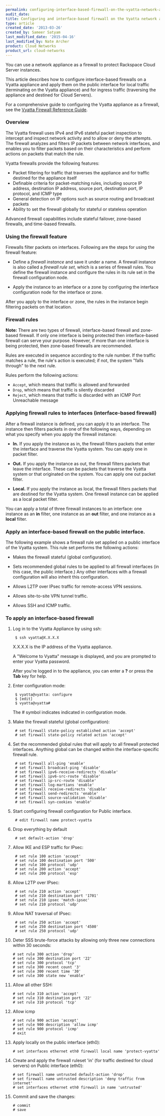 ```yaml
---
permalink: configuring-interface-based-firewall-on-the-vyatta-network-appliance/
audit_date:
title: Configuring and interface-based firewall on the Vyatta network appliance
type: article
created_date: '2013-03-26'
created_by: Sameer Satyam
last_modified_date: '2015-04-16'
last_modified_by: Nate Archer
product: Cloud Networks
product_url: cloud-networks
---
```


You can use a network appliance as a firewall to protect
Rackspace Cloud Server instances.

This article describes how to configure interface-based firewalls on a Vyatta appliance and apply them on the public interface for local traffic (terminating on the Vyatta appliance) and for ingress traffic (traversing the appliance and destined for Cloud Servers).

For a comprehensive guide to configuring the Vyatta appliance as a firewall, see the [Vyatta Firewall Reference Guide](https://54712289bdd910def82d-5cc7866f7aae0a382278b5bce7412a4a.ssl.cf1.rackcdn.com/Vyatta-Firewall_6.5R1_v01.pdf).

### Overview

The Vyatta firewall uses IPv4 and IPv6 stateful packet inspection to intercept and inspect network activity and to allow or deny the attempts. The firewall analyzes and filters IP packets between network interfaces, and enables you to filter packets based on their characteristics and perform actions on packets that match the rule.

Vyatta firewalls provide the following features:


-   Packet filtering for traffic that traverses the appliance and for
    traffic destined for the appliance itself
-   Definable criteria for packet-matching rules, including source IP
    address, destination IP address, source port, destination port, IP
    protocol, and ICMP type
-   General detection on IP options such as source routing and broadcast
    packets
-   Ability to set the firewall globally for stateful or stateless
    operation

Advanced firewall capabilities include stateful failover,
zone-based firewalls, and time-based firewalls.

### Using the firewall feature

Firewalls filter packets on interfaces. Following are the steps for using
the firewall feature:

-   Define a *firewall instance* and save it under a name. A firewall
    instance is also called a *firewall rule set*, which is a series of firewall rules. You define the firewall instance
    and configure the rules in its rule set in the
    firewall configuration node.

-   Apply the instance to an interface or a zone by configuring the interface configuration node for the interface or zone.

After you apply to the interface or zone, the rules in the
instance begin filtering packets on that location.

### Firewall rules

**Note:** There are two types of firewall, interface-based firewall and zone-based firewall. If only one interface is being protected then interface-based firewall can serve your purpose. However, if more than one interface is being protected, then zone-based firewalls are recommended.

Rules are executed in sequence according to the rule number. If the traffic matches a rule, the rule's action is executed; if not, the system "falls through" to the next rule.

Rules perform the following actions:

- `Accept`, which means that traffic is allowed and forwarded
- `Drop`, which means that traffic is silently discarded
- `Reject`, which means that traffic is discarded with an ICMP Port Unreachable message


### Applying firewall rules to interfaces (interface-based firewall)

After a firewall instance is defined, you can apply it to an interface. The instance then filters packets in one of the following ways, depending on what you specify when you apply the firewall instance:

- **In.** If you apply the instance as in, the firewall filters packets that enter the interface and traverse the Vyatta system. You can apply one in packet filter.

- **Out.** If you apply the instance as out, the firewall filters packets that leave the interface. These can be packets that traverse the Vyatta system or that originated on the system. You can apply one out packet filter.

- **Local.** If you apply the instance as local, the firewall filters packets that are destined for the Vyatta system. One firewall instance can be applied as a local packet filter.


You can apply a total of three firewall instances to an interface: one
instance as an **in** filter, one instance as an **out** filter, and one
instance as a **local** filter.

### Apply an interface-based firewall on the public interface.

The following example shows a firewall rule set applied on a public
interface of the Vyatta system. This rule set performs the following actions:

-   Makes the firewall stateful (global configuration).

- Sets recommended global rules to be applied to all firewall interfaces (in this case, the public interface.) Any other interfaces with a firewall configuration will also inherit this configuration.

-   Allows L2TP over IPsec traffic for remote-access VPN sessions.

-   Allows site-to-site VPN tunnel traffic.

-   Allows SSH and ICMP traffic.

### To apply an interface-based firewall

1. Log in to the Vyatta Appliance by using ssh:

        $ ssh vyatta@X.X.X.X

   X.X.X.X is the IP address of the Vyatta appliance.

   A "Welcome to Vyatta" message is displayed, and you are prompted to enter your Vyatta password.

   After you're logged in to the appliance, you can enter a **?** or press the **Tab** key for help.

2. Enter configuration mode:

        $ vyatta@vyatta: configure
        $ [edit]
        $ vyatta@vyatta#

   The \# symbol indicates indicated in configuration mode.

3. Make the firewall stateful (global configuration):

        # set firewall state-policy established action 'accept'
        # set firewall state-policy related action 'accept'

4. Set the recommended global rules that will apply to all firewall protected interfaces. Anything global can be changed within the interface-specific firewall rule.

        # set firewall all-ping 'enable'
        # set firewall broadcast-ping 'disable'
        # set firewall ipv6-receive-redirects 'disable'
        # set firewall ipv6-src-route 'disable'
        # set firewall ip-src-route 'disable'
        # set firewall log-martians 'enable'
        # set firewall receive-redirects 'disable'
        # set firewall send-redirects 'enable'
        # set firewall source-validation 'disable'
        # set firewall syn-cookies 'enable'

5. Start configuring firewall configuration for Public interface.

        # edit firewall name protect-vyatta

6. Drop everything by default

        # set default-action 'drop'

7. Allow IKE and ESP traffic for IPsec:

        # set rule 100 action 'accept'
        # set rule 100 destination port '500'
        # set rule 100 protocol 'udp'
        # set rule 200 action 'accept'
        # set rule 200 protocol 'esp'

8. Allow L2TP over IPsec:

        # set rule 210 action 'accept'
        # set rule 210 destination port '1701'
        # set rule 210 ipsec 'match-ipsec'
        # set rule 210 protocol 'udp'

9. Allow NAT traversal of IPsec:

        # set rule 250 action 'accept'
        # set rule 250 destination port '4500'
        # set rule 250 protocol 'udp'

10. Deter SSS brute-force attacks by allowing only three new connections within 30 seconds:

        # set rule 300 action 'drop'
        # set rule 300 destination port '22'
        # set rule 300 protocol 'tcp'
        # set rule 300 recent count '3'
        # set rule 300 recent time '30'
        # set rule 300 state new 'enable'

11. Allow all other SSH:

        # set rule 310 action 'accept'
        # set rule 310 destination port '22'
        # set rule 310 protocol 'tcp'

12. Allow icmp

        # set rule 900 action 'accept'
        # set rule 900 description 'allow icmp'
        # set rule 900 protocol 'icmp'
        # exit

13. Apply locally on the public interface (eth0):

        # set interfaces ethernet eth0 firewall local name 'protect-vyatta'

14. Create and apply the firewall ruleset 'in' (for traffic destined for cloud servers) on Public interface (eth0):

        # set firewall name untrusted default-action 'drop'
        # set firewall name untrusted description 'deny traffic from internet'
        # set interfaces ethernet eth0 firewall in name 'untrusted'

15. Commit and save the changes:

        # commit
        # save
